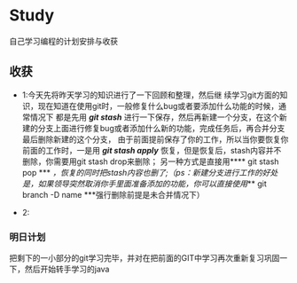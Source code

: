 # Study
自己学习编程的计划安排与收获

## 收获
* 1:今天先将昨天学习的知识进行了一下回顾和整理，然后继 续学习git方面的知识，现在知道在使用git时，一般修复什么bug或者要添加什么功能的时候，通常情况下
都是先用 ***git stash*** 进行一下保存，然后再新建一个分支，在这个新建的分支上面进行修复bug或者添加什么新的功能，完成任务后，再合并分支最后删除新建的这个分支，
由于前面提前保存了你的工作，所以当你要恢复你前面的工作时，一是用 ***git stash apply*** 恢复，但是恢复后，stash内容并不删除，你需要用git stash drop来删除；
另一种方式是直接用**** git stash pop *** *，恢复的同时把stash内容也删了;（ps：新建分支进行工作的好处是，如果领导突然取消你手里面准备添加的功能，你可以直接使用*** git branch -D name ***强行删除前提是未合并情况下）

* 2:

### 明日计划
把剩下的一小部分的git学习完毕，并对在把前面的GIT中学习再次重新复习巩固一下，然后开始转手学习的java

